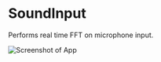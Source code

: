 SoundInput
==========

Performs real time FFT on microphone input.

![Screenshot of App](http://i.imgur.com/pKDLmd5.png)
